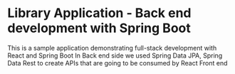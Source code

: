 # Library Application - Back end development with Spring Boot

This is a sample application demonstrating full-stack development with React and Spring Boot
In Back end side we used Spring Data JPA, Spring Data Rest to create APIs that are going to be consumed by React Front end 
